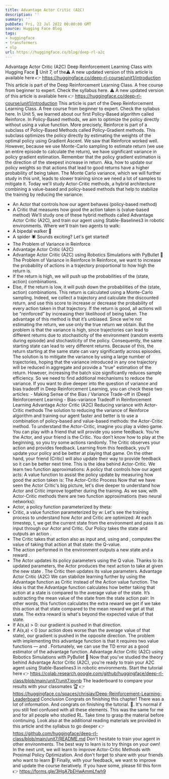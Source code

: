 ```yaml
---
title: Advantage Actor Critic (A2C)
description: ''
summary: ''
pubDate: Fri, 22 Jul 2022 00:00:00 GMT
source: Hugging Face Blog
tags:
- huggingface
- transformers
- nlp
url: https://huggingface.co/blog/deep-rl-a2c
---
```


Advantage Actor Critic (A2C)
Deep Reinforcement Learning Class with Hugging Face 🤗
Unit 7, of the⚠️ A new updated version of this article is available here 👉 https://huggingface.co/deep-rl-course/unit1/introduction
This article is part of the Deep Reinforcement Learning Class. A free course from beginner to expert. Check the syllabus here.
⚠️ A new updated version of this article is available here 👉 https://huggingface.co/deep-rl-course/unit1/introduction
This article is part of the Deep Reinforcement Learning Class. A free course from beginner to expert. Check the syllabus here.
In Unit 5, we learned about our first Policy-Based algorithm called Reinforce. In Policy-Based methods, we aim to optimize the policy directly without using a value function. More precisely, Reinforce is part of a subclass of Policy-Based Methods called Policy-Gradient methods. This subclass optimizes the policy directly by estimating the weights of the optimal policy using Gradient Ascent.
We saw that Reinforce worked well. However, because we use Monte-Carlo sampling to estimate return (we use an entire episode to calculate the return), we have significant variance in policy gradient estimation.
Remember that the policy gradient estimation is the direction of the steepest increase in return. Aka, how to update our policy weights so that actions that lead to good returns have a higher probability of being taken. The Monte Carlo variance, which we will further study in this unit, leads to slower training since we need a lot of samples to mitigate it.
Today we'll study Actor-Critic methods, a hybrid architecture combining a value-based and policy-based methods that help to stabilize the training by reducing the variance:
- An Actor that controls how our agent behaves (policy-based method)
- A Critic that measures how good the action taken is (value-based method)
We'll study one of these hybrid methods called Advantage Actor Critic (A2C), and train our agent using Stable-Baselines3 in robotic environments. Where we'll train two agents to walk:
- A bipedal walker 🚶
- A spider 🕷️
Sounds exciting? Let's get started!
- The Problem of Variance in Reinforce
- Advantage Actor Critic (A2C)
- Advantage Actor Critic (A2C) using Robotics Simulations with PyBullet 🤖
The Problem of Variance in Reinforce
In Reinforce, we want to increase the probability of actions in a trajectory proportional to how high the return is.
- If the return is high, we will push up the probabilities of the (state, action) combinations.
- Else, if the return is low, it will push down the probabilities of the (state, action) combinations.
This return is calculated using a Monte-Carlo sampling. Indeed, we collect a trajectory and calculate the discounted return, and use this score to increase or decrease the probability of every action taken in that trajectory. If the return is good, all actions will be “reinforced” by increasing their likelihood of being taken.
The advantage of this method is that it’s unbiased. Since we’re not estimating the return, we use only the true return we obtain.
But the problem is that the variance is high, since trajectories can lead to different returns due to stochasticity of the environment (random events during episode) and stochasticity of the policy. Consequently, the same starting state can lead to very different returns. Because of this, the return starting at the same state can vary significantly across episodes.
The solution is to mitigate the variance by using a large number of trajectories, hoping that the variance introduced in any one trajectory will be reduced in aggregate and provide a "true" estimation of the return.
However, increasing the batch size significantly reduces sample efficiency. So we need to find additional mechanisms to reduce the variance.
If you want to dive deeper into the question of variance and bias tradeoff in Deep Reinforcement Learning, you can check these two articles: - Making Sense of the Bias / Variance Trade-off in (Deep) Reinforcement Learning - Bias-variance Tradeoff in Reinforcement Learning
Advantage Actor Critic (A2C)
Reducing variance with Actor-Critic methods
The solution to reducing the variance of Reinforce algorithm and training our agent faster and better is to use a combination of policy-based and value-based methods: the Actor-Critic method.
To understand the Actor-Critic, imagine you play a video game. You can play with a friend that will provide you some feedback. You’re the Actor, and your friend is the Critic.
You don’t know how to play at the beginning, so you try some actions randomly. The Critic observes your action and provides feedback.
Learning from this feedback, you’ll update your policy and be better at playing that game.
On the other hand, your friend (Critic) will also update their way to provide feedback so it can be better next time.
This is the idea behind Actor-Critic. We learn two function approximations:
A policy that controls how our agent acts:
A value function to assist the policy update by measuring how good the action taken is:
The Actor-Critic Process
Now that we have seen the Actor Critic's big picture, let's dive deeper to understand how Actor and Critic improve together during the training.
As we saw, with Actor-Critic methods there are two function approximations (two neural networks):
- Actor, a policy function parameterized by theta:
- Critic, a value function parameterized by w:
Let's see the training process to understand how Actor and Critic are optimized:
At each timestep, t, we get the current state from the environment and pass it as input through our Actor and Critic.
Our Policy takes the state and outputs an action .
- The Critic takes that action also as input and, using and , computes the value of taking that action at that state: the Q-value.
- The action performed in the environment outputs a new state and a reward .
- The Actor updates its policy parameters using the Q value.
Thanks to its updated parameters, the Actor produces the next action to take at given the new state .
The Critic then updates its value parameters.
Advantage Actor Critic (A2C)
We can stabilize learning further by using the Advantage function as Critic instead of the Action value function.
The idea is that the Advantage function calculates how better taking that action at a state is compared to the average value of the state. It’s subtracting the mean value of the state from the state action pair:
In other words, this function calculates the extra reward we get if we take this action at that state compared to the mean reward we get at that state.
The extra reward is what's beyond the expected value of that state.
- If A(s,a) > 0: our gradient is pushed in that direction.
- If A(s,a) < 0 (our action does worse than the average value of that state), our gradient is pushed in the opposite direction.
The problem with implementing this advantage function is that it requires two value functions — and . Fortunately, we can use the TD error as a good estimator of the advantage function.
Advantage Actor Critic (A2C) using Robotics Simulations with PyBullet 🤖
Now that you've studied the theory behind Advantage Actor Critic (A2C), you're ready to train your A2C agent using Stable-Baselines3 in robotic environments.
Start the tutorial here 👉 https://colab.research.google.com/github/huggingface/deep-rl-class/blob/main/unit7/unit7.ipynb
The leaderboard to compare your results with your classmates 🏆 👉 https://huggingface.co/spaces/chrisjay/Deep-Reinforcement-Learning-Leaderboard
Conclusion
Congrats on finishing this chapter! There was a lot of information. And congrats on finishing the tutorial. 🥳.
It's normal if you still feel confused with all these elements. This was the same for me and for all people who studied RL.
Take time to grasp the material before continuing. Look also at the additional reading materials we provided in this article and the syllabus to go deeper 👉 https://github.com/huggingface/deep-rl-class/blob/main/unit7/README.md
Don't hesitate to train your agent in other environments. The best way to learn is to try things on your own!
In the next unit, we will learn to improve Actor-Critic Methods with Proximal Policy Optimization.
And don't forget to share with your friends who want to learn 🤗!
Finally, with your feedback, we want to improve and update the course iteratively. If you have some, please fill this form 👉 https://forms.gle/3HgA7bEHwAmmLfwh9